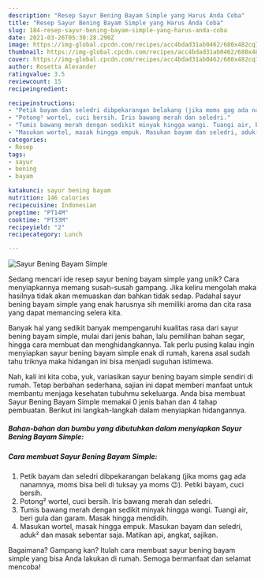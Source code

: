 ```yaml
---
description: "Resep Sayur Bening Bayam Simple yang Harus Anda Coba"
title: "Resep Sayur Bening Bayam Simple yang Harus Anda Coba"
slug: 184-resep-sayur-bening-bayam-simple-yang-harus-anda-coba
date: 2021-03-26T05:30:28.290Z
image: https://img-global.cpcdn.com/recipes/acc4bdad31ab0462/680x482cq70/sayur-bening-bayam-simple-foto-resep-utama.jpg
thumbnail: https://img-global.cpcdn.com/recipes/acc4bdad31ab0462/680x482cq70/sayur-bening-bayam-simple-foto-resep-utama.jpg
cover: https://img-global.cpcdn.com/recipes/acc4bdad31ab0462/680x482cq70/sayur-bening-bayam-simple-foto-resep-utama.jpg
author: Rosetta Alexander
ratingvalue: 3.5
reviewcount: 15
recipeingredient:

recipeinstructions:
- "Petik bayam dan seledri dibpekarangan belakang (jika moms gag ada nanamnya, moms bisa beli di tuksay ya moms 😉). Petiki bayam, cuci bersih."
- "Potong² wortel, cuci bersih. Iris bawang merah dan seledri."
- "Tumis bawang merah dengan sedikit minyak hingga wangi. Tuangi air, beri gula dan garam. Masak hingga mendidih."
- "Masukan wortel, masak hingga empuk. Masukan bayam dan seledri, aduk² dan masak sebentar saja. Matikan api, angkat, sajikan."
categories:
- Resep
tags:
- sayur
- bening
- bayam

katakunci: sayur bening bayam 
nutrition: 146 calories
recipecuisine: Indonesian
preptime: "PT14M"
cooktime: "PT33M"
recipeyield: "2"
recipecategory: Lunch

---
```



![Sayur Bening Bayam Simple](https://img-global.cpcdn.com/recipes/acc4bdad31ab0462/680x482cq70/sayur-bening-bayam-simple-foto-resep-utama.jpg)

Sedang mencari ide resep sayur bening bayam simple yang unik? Cara menyiapkannya memang susah-susah gampang. Jika keliru mengolah maka hasilnya tidak akan memuaskan dan bahkan tidak sedap. Padahal sayur bening bayam simple yang enak harusnya sih memiliki aroma dan cita rasa yang dapat memancing selera kita.

Banyak hal yang sedikit banyak mempengaruhi kualitas rasa dari sayur bening bayam simple, mulai dari jenis bahan, lalu pemilihan bahan segar, hingga cara membuat dan menghidangkannya. Tak perlu pusing kalau ingin menyiapkan sayur bening bayam simple enak di rumah, karena asal sudah tahu triknya maka hidangan ini bisa menjadi suguhan istimewa.




Nah, kali ini kita coba, yuk, variasikan sayur bening bayam simple sendiri di rumah. Tetap berbahan sederhana, sajian ini dapat memberi manfaat untuk membantu menjaga kesehatan tubuhmu sekeluarga. Anda bisa membuat Sayur Bening Bayam Simple memakai 0 jenis bahan dan 4 tahap pembuatan. Berikut ini langkah-langkah dalam menyiapkan hidangannya.

<!--inarticleads1-->

##### Bahan-bahan dan bumbu yang dibutuhkan dalam menyiapkan Sayur Bening Bayam Simple:





<!--inarticleads2-->

##### Cara membuat Sayur Bening Bayam Simple:

1. Petik bayam dan seledri dibpekarangan belakang (jika moms gag ada nanamnya, moms bisa beli di tuksay ya moms 😉). Petiki bayam, cuci bersih.
1. Potong² wortel, cuci bersih. Iris bawang merah dan seledri.
1. Tumis bawang merah dengan sedikit minyak hingga wangi. Tuangi air, beri gula dan garam. Masak hingga mendidih.
1. Masukan wortel, masak hingga empuk. Masukan bayam dan seledri, aduk² dan masak sebentar saja. Matikan api, angkat, sajikan.




Bagaimana? Gampang kan? Itulah cara membuat sayur bening bayam simple yang bisa Anda lakukan di rumah. Semoga bermanfaat dan selamat mencoba!
